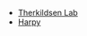<!-- _navbar.md -->

* [Therkildsen Lab](https://www.therkildsenlab.org/)
* [Harpy](https://pdimens.github.io/harpy)